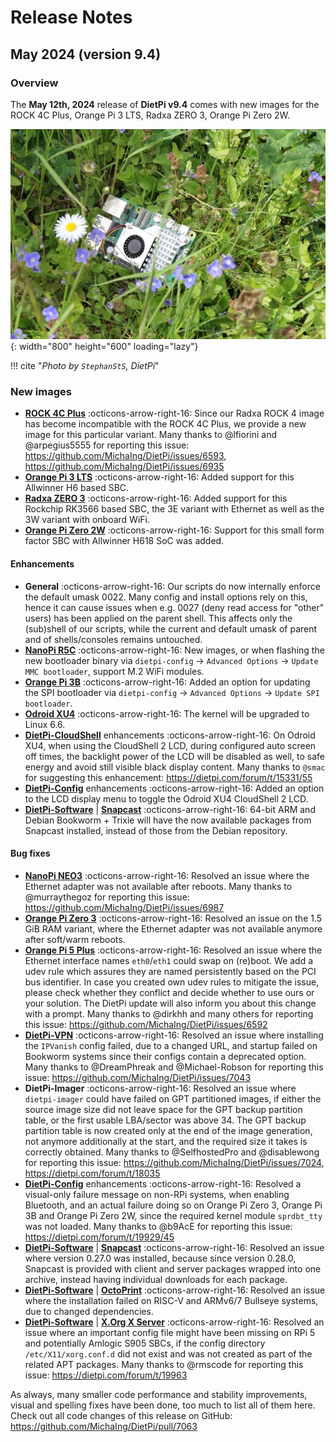 # Release Notes

## May 2024 (version 9.4)

### Overview

The **May 12th, 2024** release of **DietPi v9.4** comes with new images for the ROCK 4C Plus, Orange Pi 3 LTS, Radxa ZERO 3, Orange Pi Zero 2W.

![Raspberry Pi 5 in grass](../assets/images/dietpi-release-v9_04.jpg){: width="800" height="600" loading="lazy"}

!!! cite "*Photo by `StephanStS`, DietPi*"

### New images

- [**ROCK 4C Plus**](../hardware.md#radxa) :octicons-arrow-right-16: Since our Radxa ROCK 4 image has become incompatible with the ROCK 4C Plus, we provide a new image for this particular variant. Many thanks to @lfiorini and @arpegius5555 for reporting this issue: <https://github.com/MichaIng/DietPi/issues/6593>, <https://github.com/MichaIng/DietPi/issues/6935>
- [**Orange Pi 3 LTS**](../hardware.md#orange-pi-series) :octicons-arrow-right-16: Added support for this Allwinner H6 based SBC.
- [**Radxa ZERO 3**](../hardware.md#radxa) :octicons-arrow-right-16: Added support for this Rockchip RK3566 based SBC, the 3E variant with Ethernet as well as the 3W variant with onboard WiFi.
- [**Orange Pi Zero 2W**](../hardware.md#orange-pi-series) :octicons-arrow-right-16: Support for this small form factor SBC with Allwinner H618 SoC was added.

#### Enhancements

- **General** :octicons-arrow-right-16: Our scripts do now internally enforce the default umask 0022. Many config and install options rely on this, hence it can cause issues when e.g. 0027 (deny read access for "other" users) has been applied on the parent shell. This affects only the (sub)shell of our scripts, while the current and default umask of parent and of shells/consoles remains untouched.
- [**NanoPi R5C**](../hardware.md#nanopi-series-friendlyelec) :octicons-arrow-right-16: New images, or when flashing the new bootloader binary via `dietpi-config` -> `Advanced Options` -> `Update MMC bootloader`, support M.2 WiFi modules.
- [**Orange Pi 3B**](../hardware.md#orange-pi-series) :octicons-arrow-right-16: Added an option for updating the SPI bootloader via `dietpi-config` -> `Advanced Options` -> `Update SPI bootloader`.
- [**Odroid XU4**](../hardware.md#odroid) :octicons-arrow-right-16: The kernel will be upgraded to Linux 6.6.
- [**DietPi-CloudShell**](../software/system_stats.md#dietpi-cloudshell) enhancements :octicons-arrow-right-16: On Odroid XU4, when using the CloudShell 2 LCD, during configured auto screen off times, the backlight power of the LCD will be disabled as well, to safe energy and avoid still visible black display content. Many thanks to `@smac` for suggesting this enhancement: <https://dietpi.com/forum/t/15331/55>
- [**DietPi-Config**](../dietpi_tools/system_configuration.md/#dietpi-config) enhancements :octicons-arrow-right-16: Added an option to the LCD display menu to toggle the Odroid XU4 CloudShell 2 LCD.
- [**DietPi-Software**](../dietpi_tools/software_installation.md#dietpi-software) | [**Snapcast**](../software/media.md#snapcast-server) :octicons-arrow-right-16: 64-bit ARM and Debian Bookworm + Trixie will have the now available packages from Snapcast installed, instead of those from the Debian repository.

#### Bug fixes

- [**NanoPi NEO3**](../hardware.md#nanopi-series-friendlyelec) :octicons-arrow-right-16: Resolved an issue where the Ethernet adapter was not available after reboots. Many thanks to @murraythegoz for reporting this issue: <https://github.com/MichaIng/DietPi/issues/6987>
- [**Orange Pi Zero 3**](../hardware.md#orange-pi-series) :octicons-arrow-right-16: Resolved an issue on the 1.5 GiB RAM variant, where the Ethernet adapter was not available anymore after soft/warm reboots.
- [**Orange Pi 5 Plus**](../hardware.md#orange-pi-series) :octicons-arrow-right-16: Resolved an issue where the Ethernet interface names `eth0`/`eth1` could swap on (re)boot. We add a udev rule which assures they are named persistently based on the PCI bus identifier. In case you created own udev rules to mitigate the issue, please check whether they conflict and decide whether to use ours or your solution. The DietPi update will also inform you about this change with a prompt. Many thanks to @dirkhh and many others for reporting this issue: <https://github.com/MichaIng/DietPi/issues/6592>
- [**DietPi-VPN**](../dietpi_tools/software_installation.md#dietpi-vpn) :octicons-arrow-right-16: Resolved an issue where installing the `IPVanish` config failed, due to a changed URL, and startup failed on Bookworm systems since their configs contain a deprecated option. Many thanks to @DreamPhreak and @Michael-Robson for reporting this issue: <https://github.com/MichaIng/DietPi/issues/7043>
- **DietPi-Imager** :octicons-arrow-right-16: Resolved an issue where `dietpi-imager` could have failed on GPT partitioned images, if either the source image size did not leave space for the GPT backup partition table, or the first usable LBA/sector was above 34. The GPT backup partition table is now created only at the end of the image generation, not anymore additionally at the start, and the required size it takes is correctly obtained. Many thanks to @SelfhostedPro and @disablewong for reporting this issue: <https://github.com/MichaIng/DietPi/issues/7024>, <https://dietpi.com/forum/t/18035>
- [**DietPi-Config**](../dietpi_tools/system_configuration.md/#dietpi-config) enhancements :octicons-arrow-right-16: Resolved a visual-only failure message on non-RPi systems, when enabling Bluetooth, and an actual failure doing so on Orange Pi Zero 3, Orange Pi 3B and Orange Pi Zero 2W, since the required kernel module `sprdbt_tty` was not loaded. Many thanks to @b9AcE for reporting this issue: <https://dietpi.com/forum/t/19929/45>
- [**DietPi-Software**](../dietpi_tools/software_installation.md#dietpi-software) | [**Snapcast**](../software/media.md#snapcast-server) :octicons-arrow-right-16: Resolved an issue where version 0.27.0 was installed, because since version 0.28.0, Snapcast is provided with client and server packages wrapped into one archive, instead having individual downloads for each package.
- [**DietPi-Software**](../dietpi_tools/software_installation.md#dietpi-software) | [**OctoPrint**](../software/printing.md#octoprint) :octicons-arrow-right-16: Resolved an issue where the installation failed on RISC-V and ARMv6/7 Bullseye systems, due to changed dependencies.
- [**DietPi-Software**](../dietpi_tools/software_installation.md#dietpi-software) | [**X.Org X Server**](../software/desktop.md#desktop-environments-utilities) :octicons-arrow-right-16: Resolved an issue where an important config file might have been missing on RPi 5 and potentially Amlogic S905 SBCs, if the config directory `/etc/X11/xorg.conf.d` did not exist and was not created as part of the related APT packages. Many thanks to @rmscode for reporting this issue: <https://dietpi.com/forum/t/19963>

As always, many smaller code performance and stability improvements, visual and spelling fixes have been done, too much to list all of them here. Check out all code changes of this release on GitHub: <https://github.com/MichaIng/DietPi/pull/7063>
